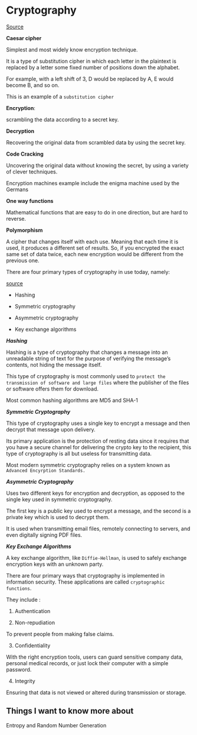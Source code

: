 # Cryptography

[Source](https://www.khanacademy.org/computing/computers-and-internet/xcae6f4a7ff015e7d:online-data-security/xcae6f4a7ff015e7d:data-encryption-techniques/a/encryption-decryption-and-code-cracking)

**Caesar cipher**

Simplest and most widely know encryption technique.

It is a type of substitution cipher in which each letter in the plaintext is replaced by a letter some fixed number of positions down the alphabet.
 
For example, with a left shift of 3, D would be replaced by A, E would become B, and so on. 

This is an example of a `substitution cipher`

**Encryption**:

scrambling the data according to a secret key.

**Decryption**

Recovering the original data from scrambled data by using the secret key.

**Code Cracking**

Uncovering the original data without knowing the secret, by using a variety of clever techniques.


Encryption machines example include the enigma machine used by the Germans

**One way functions**

Mathematical functions that are easy to do in one direction, but are hard to reverse.

**Polymorphism** 

A cipher that changes itself with each use. Meaning that each time it is used, it produces a different set of results. So, if you encrypted the exact same set of data twice, each new encryption would be different from the previous one.



There are four primary types of cryptography in use today, namely:

[source](https://thebestvpn.com/cryptography/)

* Hashing 

* Symmetric cryptography

* Asymmetric cryptography

* Key exchange algorithms

***Hashing***

Hashing is a type of cryptography that changes a message into an unreadable string of text for the purpose of verifying the message’s contents, not hiding the message itself.

This type of cryptography is most commonly used to `protect the transmission of software and large files` where the publisher of the files or software offers them for download. 

Most common hashing algorithms are MD5 and SHA-1

***Symmetric Cryptography***

This type of cryptography uses a single key to encrypt a message and then decrypt that message upon delivery.

Its primary application is the protection of resting data since it requires that you have a secure channel for delivering the crypto key to the recipient, this type of cryptography is all but useless for transmitting data.

Most modern symmetric cryptography relies on a system known as `Advanced Encyrption Standards.`

***Asymmetric Cryptography***

Uses two different keys for encryption and decryption, as opposed to the single key used in symmetric cryptography.

The first key is a public key used to encrypt a message, and the second is a private key which is used to decrypt them.

It is used when transmitting email files, remotely connecting to servers, and even digitally signing PDF files.

***Key Exchange Algorithms***

A key exchange algorithm, like `Diffie-Hellman`, is used to safely exchange encryption keys with an unknown party.

There are four primary ways that cryptography is implemented in information security. These applications are called `cryptographic functions`.

They include :

1. Authentication

2. Non-repudiation

To prevent people from making false claims.

3. Confidentiality

With the right encryption tools, users can guard sensitive company data, personal medical records, or just lock their computer with a simple password.

4. Integrity

Ensuring that data is not viewed or altered during transmission or storage.

## Things I want to know more about

Entropy and Random Number Generation